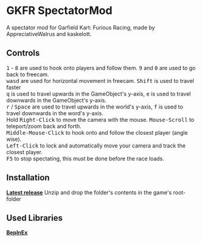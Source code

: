# GKFR SpectatorMod
A spectator mod for Garfield Kart: Furious Racing, made by AppreciativeWalrus and kaskelott.

## Controls
<kbd>1</kbd> - <kbd>8</kbd> are used to hook onto players and follow them. <kbd>9</kbd> and <kbd>0</kbd> are used to go back to freecam. <br />
<kbd>w</kbd><kbd>a</kbd><kbd>s</kbd><kbd>d</kbd> are used for horizontal movement in freecam. <kbd>Shift</kbd> is used to travel faster <br />
<kbd>q</kbd> is used to travel upwards in the GameObject's y-axis, <kbd>e</kbd> is used to travel downwards in the GameObject's y-axis. <br />
<kbd>r</kbd> / <kbd>Space</kbd> are used to travel upwards in the world's y-axis, <kbd>f</kbd> is used to travel downwards in the word's y-axis. <br />
Hold <kbd>Right-Click</kbd> to move the camera with the mouse. <kbd>Mouse-Scroll</kbd> to teleport/zoom back and forth. <br />
<kbd>Middle-Mouse-Click</kbd> to hook onto and follow the closest player (angle wise). <br /> 
<kbd>Left-Click</kbd> to lock and automatically move your camera and track the closest player. <br />
<kbd>F5</kbd> to stop spectating, this must be done before the race loads.

## Installation
**[Latest release](https://github.com/kaskelott/GKFR_SpectatorMod/releases)**
Unzip and drop the folder's contents in the game's root-folder

## Used Libraries
**[BepInEx](https://github.com/BepInEx/BepInEx)**